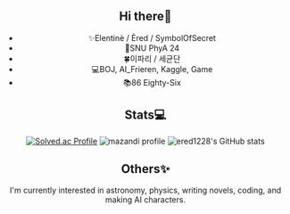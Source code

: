 <div align="center">

## Hi there👋

- ✨Elentinè / Èred / SymbolOfSecret
- 🌟SNU PhyA 24 
- 🍀이파리 / 세균단
- 💻BOJ, AI_Frieren, Kaggle, Game
- 📚86 Eighty-Six

## Stats💻
  
  [![Solved.ac Profile](http://mazassumnida.wtf/api/v2/generate_badge?boj=ered1228)](https://solved.ac/profile/ered1228)
  ![mazandi profile](http://mazandi.herokuapp.com/api?handle=ered1228&theme=white)
  ![ered1228's GitHub stats](https://github-readme-stats.vercel.app/api?username=ered1228&show_icons=true&theme=cobalt)

## Others✨

I'm currently interested in astronomy, physics, writing novels, coding, and making AI characters.

</div>
  

